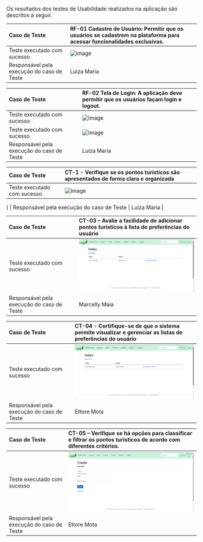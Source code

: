 
Os resultados dos testes de Usabilidade realizados na aplicação são descritos a seguir.

|Caso de Teste    | RF-01	Cadastro de Usuário: Permitir que os usuários se cadastrem na plataforma para acessar funcionalidades exclusivas.|
|:---|:---|
| Teste executado com sucesso|![image](https://github.com/ICEI-PUC-Minas-PMV-ADS/pmv-ads-2024-1-e2-proj-int-t2-En-cantos_do_brasil/assets/144967071/6432b0f8-fc30-4c94-93dd-56468a7cf1bd)|
| Responsável pela execução do caso de Teste | Luiza Maria |

|Caso de Teste    | RF-02	Tela de Login: A aplicação deve permitir que os usuários façam login e logout.
|:---|:---|
| Teste executado com sucesso|![image](https://github.com/ICEI-PUC-Minas-PMV-ADS/pmv-ads-2024-1-e2-proj-int-t2-En-cantos_do_brasil/assets/144967071/5c491972-5f2b-4ee6-ac01-a6b86838173d)
| Teste executado com sucesso|![image](https://github.com/ICEI-PUC-Minas-PMV-ADS/pmv-ads-2024-1-e2-proj-int-t2-En-cantos_do_brasil/assets/144967071/e905639a-c42d-4b37-8691-682730089792)|
| Responsável pela execução do caso de Teste | Luiza Maria |

|Caso de Teste |CT-1 - Verifique se os pontos turísticos são apresentados de forma clara e organizada|
|:---|:---|
| Teste executado com sucesso|![image](https://github.com/ICEI-PUC-Minas-PMV-ADS/pmv-ads-2024-1-e2-proj-int-t2-En-cantos_do_brasil/assets/144967071/97221be4-6433-4596-9d6a-74e56d626d82)
)
| Responsável pela execução do caso de Teste | Luiza Maria |

|Caso de Teste    | CT-03 – Avalie a facilidade de adicionar pontos turísticos à lista de preferências do usuário|
|:---|:---|
| Teste executado com sucesso|![image](https://github.com/ICEI-PUC-Minas-PMV-ADS/pmv-ads-2024-1-e2-proj-int-t2-En-cantos_do_brasil/blob/main/docs/img/Imagem1.png?raw=true) |
| Responsável pela execução do caso de Teste | Marcelly Maia  |

|Caso de Teste    | CT-04 - Certifique-se de que o sistema permite visualizar e gerenciar as listas de preferências do usuário|
|:---|:---|
| Teste executado com sucesso|![image](https://github.com/ICEI-PUC-Minas-PMV-ADS/pmv-ads-2024-1-e2-proj-int-t2-En-cantos_do_brasil/blob/main/docs/img/Imagem1.png?raw=true) |
| Responsável pela execução do caso de Teste | Ettore Mota   |

|Caso de Teste    | CT-05 – Verifique se há opções para classificar e filtrar os pontos turísticos de acordo com diferentes critérios.|
|:---|:---|
| Teste executado com sucesso|![image](https://github.com/ICEI-PUC-Minas-PMV-ADS/pmv-ads-2024-1-e2-proj-int-t2-En-cantos_do_brasil/blob/main/docs/img/TeladeFavoritos.jpeg?raw=true)
| Responsável pela execução do caso de Teste | Ettore Mota |





